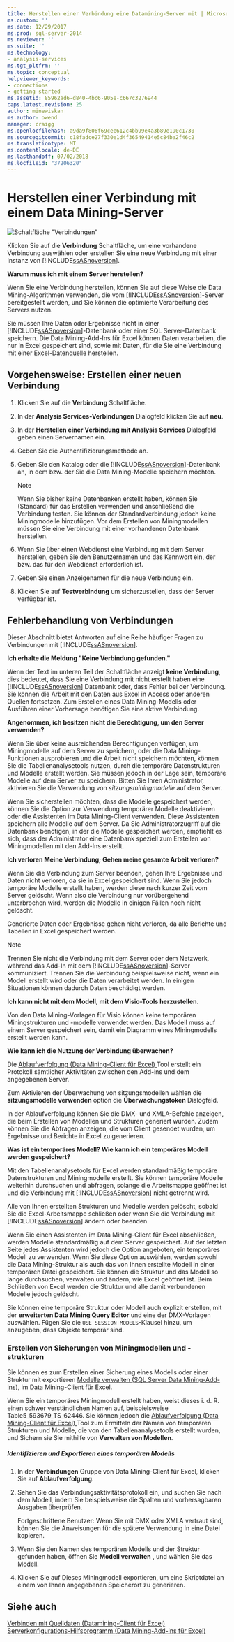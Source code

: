 ```yaml
---
title: Herstellen einer Verbindung eine Datamining-Server mit | Microsoft-Dokumentation
ms.custom: ''
ms.date: 12/29/2017
ms.prod: sql-server-2014
ms.reviewer: ''
ms.suite: ''
ms.technology:
- analysis-services
ms.tgt_pltfrm: ''
ms.topic: conceptual
helpviewer_keywords:
- connections
- getting started
ms.assetid: 85962ad6-d840-4bc6-905e-c667c3276944
caps.latest.revision: 25
author: minewiskan
ms.author: owend
manager: craigg
ms.openlocfilehash: a9da9f806f69cee612c4bb99e4a3b89e190c1730
ms.sourcegitcommit: c18fadce27f330e1d4f36549414e5c84ba2f46c2
ms.translationtype: MT
ms.contentlocale: de-DE
ms.lasthandoff: 07/02/2018
ms.locfileid: "37206320"
---
```

# <a name="connect-to-a-data-mining-server"></a>Herstellen einer Verbindung mit einem Data Mining-Server
  ![Schaltfläche "Verbindungen"](media/misc-connection.gif "Schaltfläche \"Verbindungen\"")  
  
 Klicken Sie auf die **Verbindung** Schaltfläche, um eine vorhandene Verbindung auswählen oder erstellen Sie eine neue Verbindung mit einer Instanz von [!INCLUDE[ssASnoversion](../includes/ssasnoversion-md.md)].  
  
 **Warum muss ich mit einem Server herstellen?**  
  
 Wenn Sie eine Verbindung herstellen, können Sie auf diese Weise die Data Mining-Algorithmen verwenden, die vom [!INCLUDE[ssASnoversion](../includes/ssasnoversion-md.md)]-Server bereitgestellt werden, und Sie können die optimierte Verarbeitung des Servers nutzen.  
  
 Sie müssen Ihre Daten oder Ergebnisse nicht in einer [!INCLUDE[ssASnoversion](../includes/ssasnoversion-md.md)]-Datenbank oder einer SQL Server-Datenbank speichern. Die Data Mining-Add-Ins für Excel können Daten verarbeiten, die nur in Excel gespeichert sind, sowie mit Daten, für die Sie eine Verbindung mit einer Excel-Datenquelle herstellen.  
  
## <a name="how-to-create-a-new-connection"></a>Vorgehensweise: Erstellen einer neuen Verbindung  
  
1.  Klicken Sie auf die **Verbindung** Schaltfläche.  
  
2.  In der **Analysis Services-Verbindungen** Dialogfeld klicken Sie auf **neu**.  
  
3.  In der **Herstellen einer Verbindung mit Analysis Services** Dialogfeld geben einen Servernamen ein.  
  
4.  Geben Sie die Authentifizierungsmethode an.  
  
5.  Geben Sie den Katalog oder die [!INCLUDE[ssASnoversion](../includes/ssasnoversion-md.md)]-Datenbank an, in dem bzw. der Sie die Data Mining-Modelle speichern möchten.  
  
    > [!NOTE]  
    >  Wenn Sie bisher keine Datenbanken erstellt haben, können Sie (Standard) für das Erstellen verwenden und anschließend die Verbindung testen. Sie können der Standardverbindung jedoch keine Miningmodelle hinzufügen. Vor dem Erstellen von Miningmodellen müssen Sie eine Verbindung mit einer vorhandenen Datenbank herstellen.  
  
6.  Wenn Sie über einen Webdienst eine Verbindung mit dem Server herstellen, geben Sie den Benutzernamen und das Kennwort ein, der bzw. das für den Webdienst erforderlich ist.  
  
7.  Geben Sie einen Anzeigenamen für die neue Verbindung ein.  
  
8.  Klicken Sie auf **Testverbindung** um sicherzustellen, dass der Server verfügbar ist.  
  
## <a name="troubleshooting-connections"></a>Fehlerbehandlung von Verbindungen  
 Dieser Abschnitt bietet Antworten auf eine Reihe häufiger Fragen zu Verbindungen mit [!INCLUDE[ssASnoversion](../includes/ssasnoversion-md.md)].  
  
 **Ich erhalte die Meldung "Keine Verbindung gefunden."**  
  
 Wenn der Text im unteren Teil der Schaltfläche anzeigt **keine Verbindung**, dies bedeutet, dass Sie eine Verbindung mit nicht erstellt haben eine [!INCLUDE[ssASnoversion](../includes/ssasnoversion-md.md)] Datenbank oder, dass Fehler bei der Verbindung. Sie können die Arbeit mit den Daten aus Excel in Access oder anderen Quellen fortsetzen. Zum Erstellen eines Data Mining-Modells oder Ausführen einer Vorhersage benötigen Sie eine aktive Verbindung.  
  
 **Angenommen, ich besitzen nicht die Berechtigung, um den Server verwenden?**  
  
 Wenn Sie über keine ausreichenden Berechtigungen verfügen, um Miningmodelle auf dem Server zu speichern, oder die Data Mining-Funktionen ausprobieren und die Arbeit nicht speichern möchten, können Sie die Tabellenanalysetools nutzen, durch die temporäre Datenstrukturen und Modelle erstellt werden. Sie müssen jedoch in der Lage sein, temporäre Modelle auf dem Server zu speichern. Bitten Sie Ihren Administrator, aktivieren Sie die Verwendung von *sitzungsminingmodelle* auf dem Server.  
  
 Wenn Sie sicherstellen möchten, dass die Modelle gespeichert werden, können Sie die Option zur Verwendung temporärer Modelle deaktivieren oder die Assistenten im Data Mining-Client verwenden. Diese Assistenten speichern alle Modelle auf dem Server. Da Sie Administratorzugriff auf die Datenbank benötigen, in der die Modelle gespeichert werden, empfiehlt es sich, dass der Administrator eine Datenbank speziell zum Erstellen von Miningmodellen mit den Add-Ins erstellt.  
  
 **Ich verloren Meine Verbindung; Gehen meine gesamte Arbeit verloren?**  
  
 Wenn Sie die Verbindung zum Server beenden, gehen Ihre Ergebnisse und Daten nicht verloren, da sie in Excel gespeichert sind. Wenn Sie jedoch temporäre Modelle erstellt haben, werden diese nach kurzer Zeit vom Server gelöscht. Wenn also die Verbindung nur vorübergehend unterbrochen wird, werden die Modelle in einigen Fällen noch nicht gelöscht.  
  
 Generierte Daten oder Ergebnisse gehen nicht verloren, da alle Berichte und Tabellen in Excel gespeichert werden.  
  
> [!NOTE]  
>  Trennen Sie nicht die Verbindung mit dem Server oder dem Netzwerk, während das Add-In mit dem [!INCLUDE[ssASnoversion](../includes/ssasnoversion-md.md)]-Server kommuniziert. Trennen Sie die Verbindung beispielsweise nicht, wenn ein Modell erstellt wird oder die Daten verarbeitet werden. In einigen Situationen können dadurch Daten beschädigt werden.  
  
 **Ich kann nicht mit dem Modell, mit dem Visio-Tools herzustellen.**  
  
 Von den Data Mining-Vorlagen für Visio können keine temporären Miningstrukturen und -modelle verwendet werden. Das Modell muss auf einem Server gespeichert sein, damit ein Diagramm eines Miningmodells erstellt werden kann.  
  
 **Wie kann ich die Nutzung der Verbindung überwachen?**  
  
 Die [Ablaufverfolgung &#40;Data Mining-Client für Excel&#41; ](trace-data-mining-client-for-excel.md) Tool erstellt ein Protokoll sämtlicher Aktivitäten zwischen den Add-ins und dem angegebenen Server.  
  
 Zum Aktivieren der Überwachung von sitzungsmodellen wählen die **sitzungsmodelle verwenden** option die **Überwachungstoken** Dialogfeld.  
  
 In der Ablaufverfolgung können Sie die DMX- und XMLA-Befehle anzeigen, die beim Erstellen von Modellen und Strukturen generiert wurden. Zudem können Sie die Abfragen anzeigen, die vom Client gesendet wurden, um Ergebnisse und Berichte in Excel zu generieren.  
  
 **Was ist ein temporäres Modell? Wie kann ich ein temporäres Modell werden gespeichert?**  
  
 Mit den Tabellenanalysetools für Excel werden standardmäßig temporäre Datenstrukturen und Miningmodelle erstellt. Sie können temporäre Modelle weiterhin durchsuchen und abfragen, solange die Arbeitsmappe geöffnet ist und die Verbindung mit [!INCLUDE[ssASnoversion](../includes/ssasnoversion-md.md)] nicht getrennt wird.  
  
 Alle von Ihnen erstellten Strukturen und Modelle werden gelöscht, sobald Sie die Excel-Arbeitsmappe schließen oder wenn Sie die Verbindung mit [!INCLUDE[ssASnoversion](../includes/ssasnoversion-md.md)] ändern oder beenden.  
  
 Wenn Sie einen Assistenten im Data Mining-Client für Excel abschließen, werden Modelle standardmäßig auf dem Server gespeichert. Auf der letzten Seite jedes Assistenten wird jedoch die Option angeboten, ein temporäres Modell zu verwenden. Wenn Sie diese Option auswählen, werden sowohl die Data Mining-Struktur als auch das von Ihnen erstellte Modell in einer temporären Datei gespeichert. Sie können die Struktur und das Modell so lange durchsuchen, verwalten und ändern, wie Excel geöffnet ist. Beim Schließen von Excel werden die Struktur und alle damit verbundenen Modelle jedoch gelöscht.  
  
 Sie können eine temporäre Struktur oder Modell auch explizit erstellen, mit der **erweiterten Data Mining Query Editor** und eine der DMX-Vorlagen auswählen. Fügen Sie die `USE SESSION MODELS`-Klausel hinzu, um anzugeben, dass Objekte temporär sind.   
  
### <a name="creating-backups-of-mining-models-and-structures"></a>Erstellen von Sicherungen von Miningmodellen und -strukturen  
 Sie können es zum Erstellen einer Sicherung eines Modells oder einer Struktur mit exportieren [Modelle verwalten &#40;SQL Server Data Mining-Add-ins&#41;](manage-models-sql-server-data-mining-add-ins.md), im Data Mining-Client für Excel.  
  
 Wenn Sie ein temporäres Miningmodell erstellt haben, weist dieses i. d. R. einen schwer verständlichen Namen auf, beispielsweise Table5_593679_TS_62446. Sie können jedoch die [Ablaufverfolgung &#40;Data Mining-Client für Excel&#41; ](trace-data-mining-client-for-excel.md) Tool zum Ermitteln der Namen von temporären Strukturen und Modelle, die von den Tabellenanalysetools erstellt wurden, und Sichern sie Sie mithilfe von  **Verwalten von Modellen**.  
  
##### <a name="identify-and-export-a-temporary-model"></a>Identifizieren und Exportieren eines temporären Modells  
  
1.  In der **Verbindungen** Gruppe von Data Mining-Client für Excel, klicken Sie auf **Ablaufverfolgung**.  
  
2.  Sehen Sie das Verbindungsaktivitätsprotokoll ein, und suchen Sie nach dem Modell, indem Sie beispielsweise die Spalten und vorhersagbaren Ausgaben überprüfen.  
  
     Fortgeschrittene Benutzer: Wenn Sie mit DMX oder XMLA vertraut sind, können Sie die Anweisungen für die spätere Verwendung in eine Datei kopieren.  
  
3.  Wenn Sie den Namen des temporären Modells und der Struktur gefunden haben, öffnen Sie **Modell verwalten** , und wählen Sie das Modell.  
  
4.  Klicken Sie auf Dieses Miningmodell exportieren, um eine Skriptdatei an einem von Ihnen angegebenen Speicherort zu generieren.  
  
## <a name="see-also"></a>Siehe auch  
 [Verbinden mit Quelldaten &#40;Datamining-Client für Excel&#41;](connect-to-source-data-data-mining-client-for-excel.md)   
 [Serverkonfigurations-Hilfsprogramm &#40;Data Mining-Add-ins für Excel&#41;](server-configuration-utility-data-mining-add-ins-for-excel.md)  
  
  
